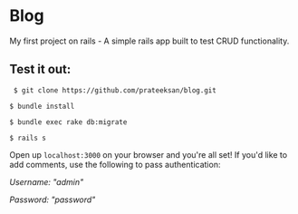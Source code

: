 # Blog

My first project on rails - A simple rails app built to test CRUD functionality. 

## Test it out:

` $ git clone https://github.com/prateeksan/blog.git`

` $ bundle install `

` $ bundle exec rake db:migrate `

` $ rails s `

Open up `localhost:3000` on your browser and you're all set! If you'd like to add comments, use the following to pass authentication:

_Username: "admin"_

_Password: "password"_
